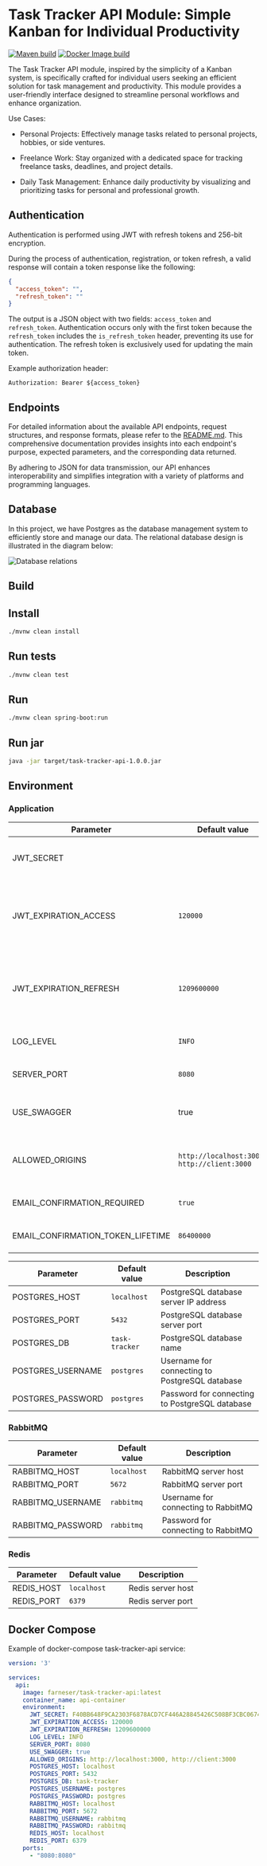 # Task Tracker API Module: Simple Kanban for Individual Productivity

[![Maven build](https://github.com/farneser/task-tracker-api/actions/workflows/maven.yml/badge.svg)](https://github.com/farneser/task-tracker-api/actions/workflows/maven.yml)
[![Docker Image build](https://github.com/farneser/task-tracker-api/actions/workflows/docker.yml/badge.svg)](https://github.com/farneser/task-tracker-api/actions/workflows/docker.yml)

The Task Tracker API module, inspired by the simplicity of a Kanban system, is specifically crafted for individual users
seeking an efficient solution for task management and productivity. This module provides a user-friendly interface
designed to streamline personal workflows and enhance organization.

Use Cases:

* Personal Projects: Effectively manage tasks related to personal projects, hobbies, or side ventures.

* Freelance Work: Stay organized with a dedicated space for tracking freelance tasks, deadlines, and project details.

* Daily Task Management: Enhance daily productivity by visualizing and prioritizing tasks for personal and professional
  growth.

## Authentication

Authentication is performed using JWT with refresh tokens and 256-bit encryption.

During the process of authentication, registration, or token refresh, a valid response will contain a token response
like the following:

```json
{
  "access_token": "",
  "refresh_token": ""
}
```

The output is a JSON object with two fields: `access_token` and `refresh_token`. Authentication occurs only with the
first
token because the `refresh_token` includes the `is_refresh_token` header, preventing its use for authentication. The
refresh
token is exclusively used for updating the main token.

Example authorization header:

```http request
Authorization: Bearer ${access_token}
```

## Endpoints

For detailed information about the available API endpoints, request structures, and response formats, please refer to
the [README.md](src/main/java/dev/farneser/tasktracker/api/web/controllers/README.md). This comprehensive documentation
provides insights into each endpoint's purpose, expected parameters, and the corresponding data returned.

By adhering to JSON for data transmission, our API enhances interoperability and simplifies integration with a variety
of platforms and programming languages.

## Database

In this project, we have Postgres as the database management system to efficiently store and manage our data.
The relational database design is illustrated in the diagram below:

![Database relations](assets/database-relations.svg)

## Build

## Install

```bash
./mvnw clean install
```

## Run tests

```bash
./mvnw clean test
```

## Run

```bash
./mvnw clean spring-boot:run
```

## Run jar

```bash
java -jar target/task-tracker-api-1.0.0.jar
```

## Environment

### Application

| Parameter                         | Default value                               | Description                                                                 |
|-----------------------------------|---------------------------------------------|-----------------------------------------------------------------------------|
| JWT_SECRET                        |                                             | Secret key for JSON Web Token (JWT) authentication                          |
| JWT_EXPIRATION_ACCESS             | `120000`                                    | Expiration time for access JWT tokens (in milliseconds) 2 min by default    |
| JWT_EXPIRATION_REFRESH            | `1209600000`                                | Expiration time for refresh JWT tokens (in milliseconds) 14 days by default |
| LOG_LEVEL                         | `INFO`                                      | Logging level for the application                                           |
| SERVER_PORT                       | `8080`                                      | Port on which the server is running                                         |
| USE_SWAGGER                       | true                                        | Enable/disable Swagger UI for API documentation                             |
| ALLOWED_ORIGINS                   | `http://localhost:3000, http://client:3000` | Comma-separated list of allowed origins for CORS                            |
| EMAIL_CONFIRMATION_REQUIRED       | `true`                                      | Enable/disable email confirmation                                           |
| EMAIL_CONFIRMATION_TOKEN_LIFETIME | `86400000`                                  | Email confirmation code lifetime                                            |

| Parameter         | Default value  | Description                                    |
|-------------------|----------------|------------------------------------------------|
| POSTGRES_HOST     | `localhost`    | PostgreSQL database server IP address          |
| POSTGRES_PORT     | `5432`         | PostgreSQL database server port                |
| POSTGRES_DB       | `task-tracker` | PostgreSQL database name                       |
| POSTGRES_USERNAME | `postgres`     | Username for connecting to PostgreSQL database |
| POSTGRES_PASSWORD | `postgres`     | Password for connecting to PostgreSQL database |

### RabbitMQ

| Parameter         | Default value | Description                         |
|-------------------|---------------|-------------------------------------|
| RABBITMQ_HOST     | `localhost`   | RabbitMQ server host                |
| RABBITMQ_PORT     | `5672`        | RabbitMQ server port                |
| RABBITMQ_USERNAME | `rabbitmq`    | Username for connecting to RabbitMQ |
| RABBITMQ_PASSWORD | `rabbitmq`    | Password for connecting to RabbitMQ |

### Redis

| Parameter  | Default value | Description       |
|------------|---------------|-------------------|
| REDIS_HOST | `localhost`   | Redis server host |
| REDIS_PORT | `6379`        | Redis server port |

## Docker Compose

Example of docker-compose task-tracker-api service:

```yaml
version: '3'

services:
  api:
    image: farneser/task-tracker-api:latest
    container_name: api-container
    environment:
      JWT_SECRET: F40BB648F9CA2303F6878ACD7CF446A28845426C508BF3CBC06740AD892D7B9B # example 256-bit key
      JWT_EXPIRATION_ACCESS: 120000
      JWT_EXPIRATION_REFRESH: 1209600000
      LOG_LEVEL: INFO
      SERVER_PORT: 8080
      USE_SWAGGER: true
      ALLOWED_ORIGINS: http://localhost:3000, http://client:3000
      POSTGRES_HOST: localhost
      POSTGRES_PORT: 5432
      POSTGRES_DB: task-tracker
      POSTGRES_USERNAME: postgres
      POSTGRES_PASSWORD: postgres
      RABBITMQ_HOST: localhost
      RABBITMQ_PORT: 5672
      RABBITMQ_USERNAME: rabbitmq
      RABBITMQ_PASSWORD: rabbitmq
      REDIS_HOST: localhost
      REDIS_PORT: 6379
    ports:
      - "8080:8080"
```